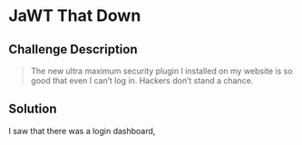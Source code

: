 # JaWT That Down

## Challenge Description
> The new ultra maximum security plugin I installed on my website is so good that even I can’t log in. Hackers don’t stand a chance.

## Solution
I saw that there was a login dashboard,
